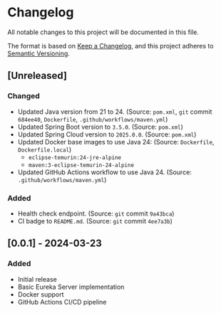 # Changelog

All notable changes to this project will be documented in this file.

The format is based on [Keep a Changelog](https://keepachangelog.com/en/1.0.0/),
and this project adheres to [Semantic Versioning](https://semver.org/spec/v2.0.0.html).

## [Unreleased]

### Changed
- Updated Java version from 21 to 24. (Source: `pom.xml`, `git` commit `684ee40`, `Dockerfile`, `.github/workflows/maven.yml`)
- Updated Spring Boot version to `3.5.0`. (Source: `pom.xml`)
- Updated Spring Cloud version to `2025.0.0`. (Source: `pom.xml`)
- Updated Docker base images to use Java 24: (Source: `Dockerfile`, `Dockerfile.local`)
  - `eclipse-temurin:24-jre-alpine`
  - `maven:3-eclipse-temurin-24-alpine`
- Updated GitHub Actions workflow to use Java 24. (Source: `.github/workflows/maven.yml`)

### Added
- Health check endpoint. (Source: `git` commit `9a43bca`)
- CI badge to `README.md`. (Source: `git` commit `4ee7a3b`)

## [0.0.1] - 2024-03-23

### Added
- Initial release
- Basic Eureka Server implementation
- Docker support
- GitHub Actions CI/CD pipeline